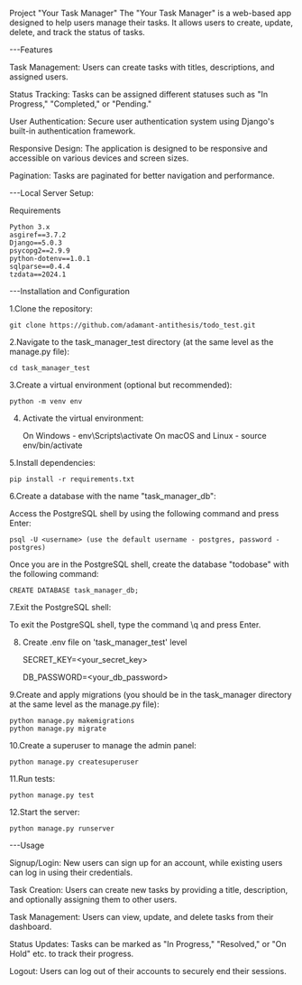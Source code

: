 Project "Your Task Manager"
The "Your Task Manager" is a web-based app designed to help users manage their tasks. It allows users to create, update, delete, and track the status of tasks.

---Features

Task Management: Users can create tasks with titles, descriptions, and assigned users.

Status Tracking: Tasks can be assigned different statuses such as "In Progress," "Completed," or "Pending."

User Authentication: Secure user authentication system using Django's built-in authentication framework.

Responsive Design: The application is designed to be responsive and accessible on various devices and screen sizes.

Pagination: Tasks are paginated for better navigation and performance.

---Local Server Setup:

Requirements

    Python 3.x
    asgiref==3.7.2
    Django==5.0.3
    psycopg2==2.9.9
    python-dotenv==1.0.1
    sqlparse==0.4.4
    tzdata==2024.1
    
---Installation and Configuration

1.Clone the repository:

    git clone https://github.com/adamant-antithesis/todo_test.git

2.Navigate to the task_manager_test directory (at the same level as the manage.py file):

    cd task_manager_test

3.Create a virtual environment (optional but recommended):

    python -m venv env

4. Activate the virtual environment:

    On Windows - env\Scripts\activate
    On macOS and Linux - source env/bin/activate

5.Install dependencies:

    pip install -r requirements.txt

6.Create a database with the name "task_manager_db":

Access the PostgreSQL shell by using the following command and press Enter:

    psql -U <username> (use the default username - postgres, password - postgres)

Once you are in the PostgreSQL shell, create the database "todobase" with the following command:

    CREATE DATABASE task_manager_db;

7.Exit the PostgreSQL shell:

To exit the PostgreSQL shell, type the command \q and press Enter.

8. Create .env file on 'task_manager_test' level

   SECRET_KEY=<your_secret_key>

   DB_PASSWORD=<your_db_password>

9.Create and apply migrations (you should be in the task_manager directory at the same level as the manage.py file):

    python manage.py makemigrations
    python manage.py migrate

10.Create a superuser to manage the admin panel:

    python manage.py createsuperuser

11.Run tests:

    python manage.py test

12.Start the server:

    python manage.py runserver



---Usage

Signup/Login: New users can sign up for an account, while existing users can log in using their credentials.

Task Creation: Users can create new tasks by providing a title, description, and optionally assigning them to other users.

Task Management: Users can view, update, and delete tasks from their dashboard.

Status Updates: Tasks can be marked as "In Progress," "Resolved," or "On Hold" etc. to track their progress.

Logout: Users can log out of their accounts to securely end their sessions.
